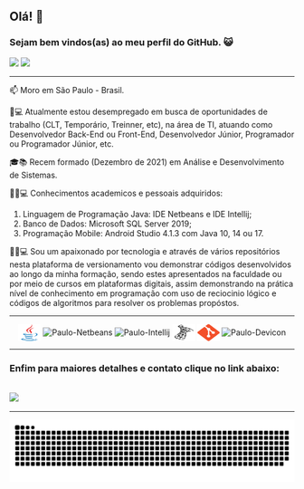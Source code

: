 ## Olá! 👋 
### Sejam bem vindos(as) ao meu perfil do GitHub. 😺

<!--
**Paulo-RJR/Paulo-RJR** is a ✨ _special_ ✨ repository because its `README.md` (this file) appears on your GitHub profile.

Here are some ideas to get you started:

- 🔭 I’m currently working on ...
- 🌱 I’m currently learning ...
- 👯 I’m looking to collaborate on ...
- 🤔 I’m looking for help with ...
- 💬 Ask me about ...
- 📫 How to reach me: ...
- 😄 Pronouns: ...
- ⚡ Fun fact: ...
-->

 <div>
  <a href="https://github.com/Paulo-RJR/Paulo-RJR.git"></a>
  <img height="140em" src="https://github-readme-stats.vercel.app/api?username=Paulo-RJR&show_icons=true&theme=tokyonight&include_all_commits=true&count_private=true"/>
  <img height="140em" src="https://github-readme-stats.vercel.app/api/top-langs/?username=Paulo-RJR&layout=compact&langs_count=7&theme=tokyonight"/>
 
<hr>

📫 Moro em São Paulo - Brasil.<p>

👔💻 Atualmente estou desempregado em busca de oportunidades de trabalho (CLT, Temporário, Treinner, etc), na área de TI, atuando como Desenvolvedor Back-End ou Front-End, Desenvolvedor Júnior, Programador ou Programador Júnior, etc.<p>
 
🎓📚 Recem formado (Dezembro de 2021) em Análise e Desenvolvimento de Sistemas. <br>
 
 🧑🏽💻 Conhecimentos academicos e pessoais adquiridos: <p>
 
 1. Linguagem de Programação Java: IDE Netbeans e IDE Intellij;<br> 
 2. Banco de Dados: Microsoft SQL Server 2019;<br> 
 3. Programação Mobile: Android Studio 4.1.3 com Java 10, 14 ou 17. <br>

🧑🏽💻 Sou um apaixonado por tecnologia e através de vários repositórios nesta plataforma de versionamento vou demonstrar códigos desenvolvidos ao longo da minha formação, sendo estes apresentados na faculdade ou por meio de cursos em plataformas digitais, assim demonstrando na prática nível de conhecimento em programação com uso de reciocinio lógico e códigos de algoritmos para resolver os problemas propóstos.
 
</div>

<hr>
<div style="display: inline_block" align="center">
  <img align="center" alt="Paulo-Java" height="30" width="40" src="https://github.com/devicons/devicon/blob/master/icons/java/java-original.svg">
  <img align="center" alt="Paulo-Netbeans" height="30" width="40" src="https://upload.wikimedia.org/wikipedia/commons/9/98/Apache_NetBeans_Logo.svg">
  <img align="center" alt="Paulo-Intellij" height="30" width="40" src="https://upload.wikimedia.org/wikipedia/commons/9/9c/IntelliJ_IDEA_Icon.svg">
  <!--<img align="center" alt="Paulo-Gradle" height="30" width="40" src="https://github.com/devicons/devicon/blob/master/icons/gradle/gradle-plain.svg">
  <img align="center" alt="Paulo-String" height="30" width="40" src="https://github.com/devicons/devicon/blob/master/icons/spring/spring-original.svg">
  <img align="center" alt="Paulo-String" height="30" width="40" src="https://github.com/devicons/devicon/blob/master/icons/heroku/heroku-original.svg">-->
  <img align="center" alt="Paulo-MicrosoftSQL" height="30" width="40" src="https://github.com/devicons/devicon/blob/master/icons/microsoftsqlserver/microsoftsqlserver-plain.svg">
  <img align="center" alt="Paulo-Git" height="30" width="40" src="https://raw.githubusercontent.com/devicons/devicon/master/icons/git/git-plain.svg"> 
  <img align="center" alt="Paulo-Devicon" height="30" width="40" src="https://cdn.jsdelivr.net/gh/devicons/devicon/icons/devicon/devicon-original.svg"><p>
  
 
</div>
<hr>

 ### Enfim para maiores detalhes e contato clique no link abaixo:
 
 
 <br><a href="https://www.linkedin.com/in/paulo-roberto-junqueira-rodrigues-6407b91b3/" target="_blank"><img src="https://img.shields.io/badge/-LinkedIn-%230077B5?style=for-the-badge&logo=linkedin&logoColor=white" target="_blank"></a> 
 
 <!--[![Linkedin Badge](https://img.shields.io/badge/-Paulo%20RJR-1c7e0f?style=flat-square&logo=Linkedin&logoColor=white&link=https://www.linkedin.com/in/paulo-roberto-junqueira-rodrigues-6407b91b3/)](https://www.linkedin.com/in/paulo-roberto-junqueira-rodrigues-6407b91b3/) -->
 
 <hr>  
  
  ![Animação Snake Game](https://raw.githubusercontent.com/Platane/snk/output/github-contribution-grid-snake.svg)

